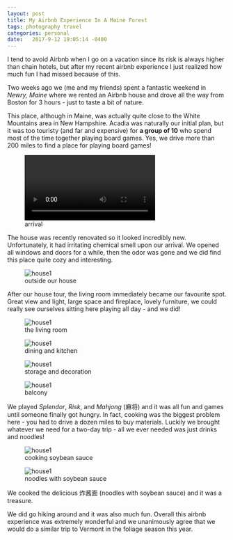 ```yaml
---
layout: post
title: My Airbnb Experience In A Maine Forest
tags: photography travel
categories: personal
date:   2017-9-12 19:05:14 -0400
---
```


I tend to avoid Airbnb when I go on a vacation since its risk is always higher than chain hotels, but after my
recent airbnb experience I just
realized how much fun I had missed because of this.

Two weeks ago we (me and my friends) spent a fantastic weekend in _Newry, Maine_ where we
rented an Airbnb house and drove all the way from Boston for 3 hours - just to taste a
bit of nature. 

This place, although in Maine, was actually quite close to the White Mountains area in New Hampshire. Acadia was naturally our initial plan,
but it was too touristy (and far and expensive) for __a group
of 10__ who spend most of the time together playing board games. Yes, we drive more than
200 miles to find a place for playing board games!

<figure>
 <video controls> 
 <source src="{{ site.baseurl }}/public/videos/maine/arrival.mp4" type="video/mp4">
 Your browser does not support html5 video.
 </video>
 <figcaption>arrival</figcaption>
</figure>

The house was recently renovated so it looked incredibly new. Unfortunately, it had irritating chemical smell upon our arrival.
We opened all windows and doors for a while, then the odor was gone and we did find this place
quite cozy and interesting.
 
<figure>
 <img alt="house1" src="{{ site.baseurl }}/public/images/maine/house.jpg" /> 
 <figcaption>outside our house</figcaption>
</figure>

After our house tour, the living room immediately became our favourite spot. Great
view and light, large space and fireplace, lovely furniture, we could really see ourselves sitting here
playing all day - and we did!
 
<figure>
 <img alt="house1" src="{{ site.baseurl }}/public/images/maine/house1.jpeg" /> 
 <figcaption>the living room</figcaption>
</figure>
 
<figure>
 <img alt="house1" src="{{ site.baseurl }}/public/images/maine/house2.jpg" /> 
 <figcaption>dining and kitchen</figcaption>
</figure>

<figure>
 <img alt="house1" src="{{ site.baseurl }}/public/images/maine/house3.jpg" /> 
 <figcaption>storage and decoration</figcaption>
</figure>

<figure>
 <img alt="house1" src="{{ site.baseurl }}/public/images/maine/house4.jpg" /> 
 <figcaption>balcony</figcaption>
</figure>

We played _Splendor_, _Risk_, and _Mahjong_ (麻将) and it was all fun and games until someone
finally got hungry. In fact, cooking was the biggest problem here - you had to drive a dozen miles
to buy materials. Luckily we brought whatever we need for a two-day trip - all we ever needed was
just drinks and noodles!

<figure>
 <img alt="house1" src="{{ site.baseurl }}/public/images/maine/house5.jpg" /> 
 <figcaption>cooking soybean sauce</figcaption>
</figure>

<figure>
 <img alt="house1" src="{{ site.baseurl }}/public/images/maine/house6.jpg" /> 
 <figcaption>noodles with soybean sauce</figcaption>
</figure>

We cooked the delicious 炸酱面 (noodles with soybean sauce) and it was a treasure. 

We did go hiking around and it was also much fun. Overall this airbnb experience
was extremely wonderful and we unanimously agree that we would do a similar trip to Vermont
in the foliage season this year.